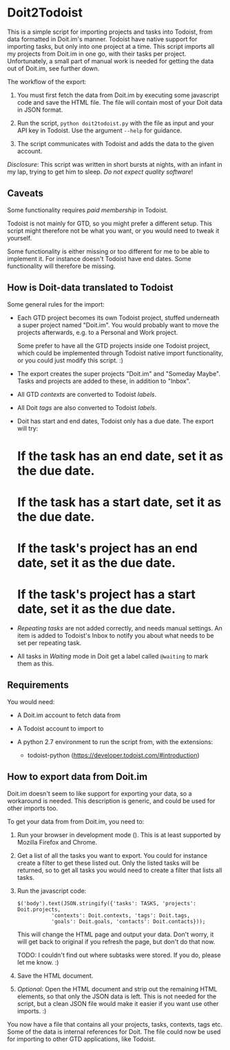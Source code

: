 Doit2Todoist
============

This is a simple script for importing projects and tasks into Todoist, from data
formatted in Doit.im's manner. Todoist have native support for importing tasks,
but only into one project at a time. This script imports all my projects from
Doit.im in one go, with their tasks per project.  Unfortunately, a small part of
manual work is needed for getting the data out of Doit.im, see further down.

The workflow of the export:

1. You must first fetch the data from Doit.im by executing some javascript code
   and save the HTML file. The file will contain most of your Doit data in JSON
   format.

2. Run the script, `python doit2todoist.py` with the file as input and your API
   key in Todoist. Use the argument `--help` for guidance.

3. The script communicates with Todoist and adds the data to the given account.

_Disclosure_: This script was written in short bursts at nights, with an infant
in my lap, trying to get him to sleep. _Do not expect quality software_!

Caveats
-------

Some functionality requires *paid membership* in Todoist.

Todoist is not mainly for GTD, so you might prefer a different setup. This
script might therefore not be what you want, or you would need to tweak it
yourself.

Some functionality is either missing or too different for me to be able to
implement it. For instance doesn't Todoist have end dates. Some functionality
will therefore be missing.

How is Doit-data translated to Todoist
--------------------------------------

Some general rules for the import:

- Each GTD project becomes its own Todoist project, stuffed underneath a super
  project named "Doit.im". You would probably want to move the projects
  afterwards, e.g. to a Personal and Work project.

  Some prefer to have all the GTD projects inside one Todoist project, which
  could be implemented through Todoist native import functionality, or you could
  just modify this script. :)

- The export creates the super projects "Doit.im" and "Someday Maybe". Tasks and
  projects are added to these, in addition to "Inbox".

- All GTD _contexts_ are converted to Todoist _labels_.

- All Doit _tags_ are also converted to Todoist _labels_.

- Doit has start and end dates, Todoist only has a due date. The export will
  try:

   # If the task has an end date, set it as the due date.

   # If the task has a start date, set it as the due date.

   # If the task's project has an end date, set it as the due date.

   # If the task's project has a start date, set it as the due date.

- _Repeating tasks_ are not added correctly, and needs manual settings. An item
  is added to Todoist's Inbox to notify you about what needs to be set per
  repeating task.

- All tasks in _Waiting_ mode in Doit get a label called `@waiting` to mark
  them as this.

Requirements
------------

You would need:

- A Doit.im account to fetch data from

- A Todoist account to import to

- A python 2.7 environment to run the script from, with the extensions:

    - todoist-python (https://developer.todoist.com/#introduction)

How to export data from Doit.im
-------------------------------

Doit.im doesn't seem to like support for exporting your data, so a workaround is
needed. This description is generic, and could be used for other imports too.

To get your data from from Doit.im, you need to:

1. Run your browser in development mode (<F12>). This is at least supported by
   Mozilla Firefox and Chrome.

2. Get a list of all the tasks you want to export. You could for instance create
   a filter to get these listed out. Only the listed tasks will be returned, so
   to get all tasks you would need to create a filter that lists all tasks.

3. Run the javascript code:

   ``` 
   $('body').text(JSON.stringify({'tasks': TASKS, 'projects': Doit.projects,
              'contexts': Doit.contexts, 'tags': Doit.tags,
              'goals': Doit.goals, 'contacts': Doit.contacts}));
   ``` 

   This will change the HTML page and output your data. Don't worry, it will get
   back to original if you refresh the page, but don't do that now.

   TODO: I couldn't find out where subtasks were stored. If you do, please let
   me know. :)

4. Save the HTML document.

5. _Optional_: Open the HTML document and strip out the remaining HTML elements,
   so that only the JSON data is left. This is not needed for the script, but a
   clean JSON file would make it easier if you want use other imports. :)

You now have a file that contains all your projects, tasks, contexts, tags
etc. Some of the data is internal references for Doit. The file could now be
used for importing to other GTD applications, like Todoist.
